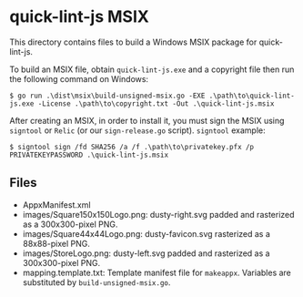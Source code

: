 # quick-lint-js MSIX

This directory contains files to build a Windows MSIX package for quick-lint-js.

To build an MSIX file, obtain `quick-lint-js.exe` and a
copyright file then run the following command on Windows:

    $ go run .\dist\msix\build-unsigned-msix.go -EXE .\path\to\quick-lint-js.exe -License .\path\to\copyright.txt -Out .\quick-lint-js.msix

After creating an MSIX, in order to install it, you must
sign the MSIX using `signtool` or `Relic` (or our `sign-release.go` script).
`signtool` example:

    $ signtool sign /fd SHA256 /a /f .\path\to\privatekey.pfx /p PRIVATEKEYPASSWORD .\quick-lint-js.msix

## Files

* AppxManifest.xml
* images/Square150x150Logo.png: dusty-right.svg padded and rasterized as a
  300x300-pixel PNG.
* images/Square44x44Logo.png: dusty-favicon.svg rasterized as a 88x88-pixel PNG.
* images/StoreLogo.png: dusty-left.svg padded and rasterized as a 300x300-pixel
  PNG.
* mapping.template.txt: Template manifest file for `makeappx`. Variables are
  substituted by `build-unsigned-msix.go`.
